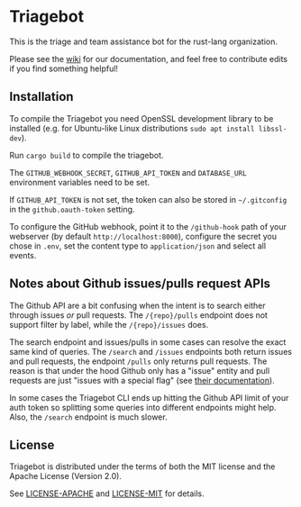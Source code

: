 # Triagebot

This is the triage and team assistance bot for the rust-lang organization.

Please see the [wiki] for our documentation, and feel free to contribute edits
if you find something helpful!

[wiki]: https://github.com/rust-lang/triagebot/wiki

## Installation

To compile the Triagebot you need OpenSSL development library to be installed (e.g. for Ubuntu-like Linux distributions `sudo apt install libssl-dev`).

Run `cargo build` to compile the triagebot.

The `GITHUB_WEBHOOK_SECRET`, `GITHUB_API_TOKEN` and `DATABASE_URL` environment
variables need to be set.

If `GITHUB_API_TOKEN` is not set, the token can also be stored in `~/.gitconfig` in the
`github.oauth-token` setting.

To configure the GitHub webhook, point it to the `/github-hook` path of your
webserver (by default `http://localhost:8000`), configure the secret you chose
in `.env`, set the content type to `application/json` and select all events.

## Notes about Github issues/pulls request APIs

The Github API are a bit confusing when the intent is to search either through issues _or_ pull requests. The `/{repo}/pulls` endpoint does not support filter by label, while the `/{repo}/issues` does.

The search endpoint and issues/pulls in some cases can resolve the exact same kind of queries. The `/search` and `/issues` endpoints both return issues and pull requests, the endpoint `/pulls` only returns pull requests. The reason is that under the hood Github only has a "issue" entity and pull requests are just "issues with a special flag" (see [their documentation](https://docs.github.com/en/rest/reference/issues#list-repository-issues)).

In some cases the Triagebot CLI ends up hitting the Github API limit of your auth token so splitting some queries into different endpoints might help. Also, the `/search` endpoint is much slower.

## License

Triagebot is distributed under the terms of both the MIT license and the
Apache License (Version 2.0).

See [LICENSE-APACHE](LICENSE-APACHE) and [LICENSE-MIT](LICENSE-MIT) for details.
